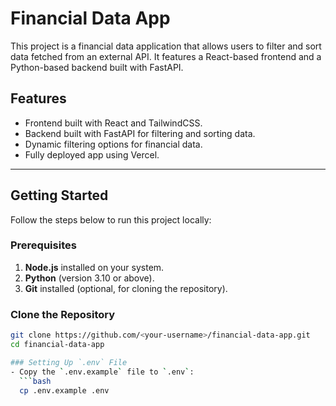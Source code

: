 # Financial Data App

This project is a financial data application that allows users to filter and sort data fetched from an external API. It features a React-based frontend and a Python-based backend built with FastAPI.

## Features
- Frontend built with React and TailwindCSS.
- Backend built with FastAPI for filtering and sorting data.
- Dynamic filtering options for financial data.
- Fully deployed app using Vercel.

---

## Getting Started

Follow the steps below to run this project locally:

### Prerequisites
1. **Node.js** installed on your system.
2. **Python** (version 3.10 or above).
3. **Git** installed (optional, for cloning the repository).

### Clone the Repository
```bash
git clone https://github.com/<your-username>/financial-data-app.git
cd financial-data-app

### Setting Up `.env` File
- Copy the `.env.example` file to `.env`:
  ```bash
  cp .env.example .env


